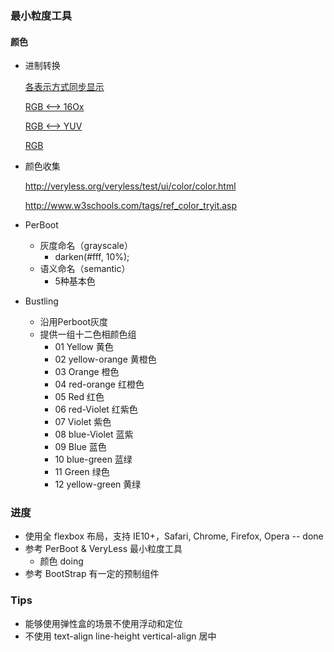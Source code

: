 ### 最小粒度工具

#### 颜色

* 进制转换

    [各表示方式同步显示](http://www.workwithcolor.com/color-converter-01.htm)

    [RGB <--> 16Ox](http://www.zhangxinxu.com/wordpress/2010/03/javascript-%E5%8D%81%E5%85%AD%E8%BF%9B%E5%88%B6%E4%B8%8Ergb%E9%A2%9C%E8%89%B2%E5%80%BC%E7%9A%84%E7%9B%B8%E4%BA%92%E8%BD%AC%E6%8D%A2/)

    [RGB <--> YUV](http://www.mikekohn.net/file_formats/yuv_rgb_converter.php)

    [RGB](http://acko.net/blog/farbtastic-jquery-color-picker-plug-in/)

* 颜色收集

    http://veryless.org/veryless/test/ui/color/color.html

    http://www.w3schools.com/tags/ref_color_tryit.asp

* PerBoot
    * 灰度命名（grayscale）
        * darken(#fff, 10%);
    * 语义命名（semantic）
        * 5种基本色
* Bustling
    * 沿用Perboot灰度
    * 提供一组十二色相颜色组
        * 01 Yellow 黄色
        * 02 yellow-orange 黄橙色
        * 03 Orange 橙色
        * 04 red-orange 红橙色
        * 05 Red 红色
        * 06 red-Violet 红紫色
        * 07 Violet 紫色
        * 08 blue-Violet 蓝紫
        * 09 Blue 蓝色
        * 10 blue-green 蓝绿
        * 11 Green 绿色
        * 12 yellow-green 黄绿

### 进度

* 使用全 flexbox 布局，支持 IE10+，Safari, Chrome, Firefox, Opera    -- done
* 参考 PerBoot & VeryLess 最小粒度工具
    * 颜色 doing
* 参考 BootStrap 有一定的预制组件

### Tips

* 能够使用弹性盒的场景不使用浮动和定位
* 不使用 text-align line-height vertical-align 居中
